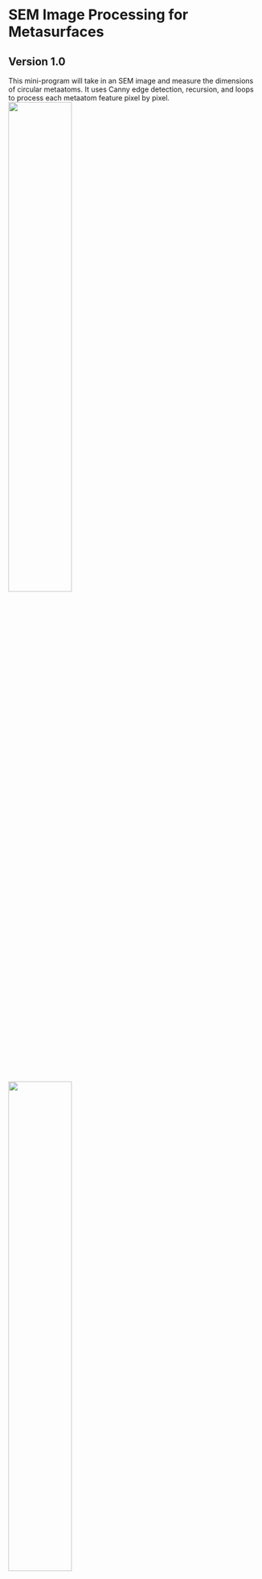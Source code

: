# SEM Image Processing for Metasurfaces
## Version 1.0

This mini-program will take in an SEM image and measure the dimensions of circular metaatoms. 
It uses Canny edge detection, recursion, and loops to process each metaatom feature pixel by pixel. <br/>
<img src="https://github.com/yitianzhu/metasurface-sem-img/blob/gh-pages/images/img3-colorscale-c.PNG" width=50% height=50%> 
<img src="https://github.com/yitianzhu/metasurface-sem-img/blob/gh-pages/images/img3-bar-graph-c.PNG" width=50% height=50%>
<img src="https://github.com/yitianzhu/metasurface-sem-img/blob/gh-pages/images/img3-diameter-roundness.PNG" width=50% height=50%> 

## Program Workflow 
1) Given an original image, the program first uses Canny edge detection to find the edges <br/>
<img src="https://github.com/yitianzhu/metasurface-sem-img/blob/gh-pages/images/sample02jpg.jpg" width=50% height=50%>
<img src="https://github.com/yitianzhu/metasurface-sem-img/blob/gh-pages/images/img2-80-80.PNG" width=50% height=50%>
2) The program then identifies individual metaatoms using the black and white edge image. 
3) For each metaatom, the program will measure area, average diameter, roundness (where a perfect circle is 0), etc. This information will be displayed on an image, as shown below <br/>
<img src="https://github.com/yitianzhu/metasurface-sem-img/blob/gh-pages/images/img2-diameter-roundness.PNG" width=50% height=50%>
<img src="https://github.com/yitianzhu/metasurface-sem-img/blob/gh-pages/images/img2-colorscale.PNG" width=50% height=50%>
4) The program will classify the metaatoms by size. Each size category will be represented visually by a single color. The number of metaatoms in each size category will be reflected in the bar graph. <br/>
<img src="https://github.com/yitianzhu/metasurface-sem-img/blob/gh-pages/images/img2-bar-graph.PNG" width=50% height=50%>

## How to use the program 

### Part 1: Downloads
Download the following into one folder:
* [Canny_threshold_finder.py](https://github.com/yitianzhu/metasurface-sem-img/blob/main/Canny_threshold_finder.py)
* [Metasurface-Img-Processing_Version01.py](https://github.com/yitianzhu/metasurface-sem-img/blob/main/Metasurface-IMG-Processing_Version01.py)
* All the images you would like to process

### Part 2: Manually finding a threshold 
You will use the Canny_threshold_finder.py program for this part. Open this program in your Python console. <br/>
1) Fill out the following information at the beginning of the program. 
```markdown
# This is the name of your image file 
img_filename = 'sample03tif.tif' 
# This is a starting test value. 
threshold=100
```
2) Run the Canny_threshold_finder.py program. An image with the detected edges (in white) should appear. 
* If the image produces clear circles, the threshold number you chose was optimal. <br/>
<img src="https://github.com/yitianzhu/metasurface-sem-img/blob/gh-pages/images/img2-80-80.PNG" width=50% height=50%> <br/>
* If the image has too much noise, increase the threshold number. <br/>
<img src="https://github.com/yitianzhu/metasurface-sem-img/blob/gh-pages/images/img2-0-0.PNG" width=50% height=50%> <br/>
* If the circles are incomplete, decrease the threshold number. <br/>
<img src="https://github.com/yitianzhu/metasurface-sem-img/blob/gh-pages/images/img2-150-150.PNG" width=50% height=50%> <br/>
3) Continue changing the threshold and re-running the program until the program produces clear circles. 

### Part 3: Using the program 
You will use the _ program for this part. Open this program in your Python console. 
1) In the top portion of the program, fill out the following information 
``` markdown
# This number should be printed in the black band at the bottom of the SEM image. 
scaling = 1000 
# This unit should be printed in the black band at the bottom of the SEM image
unit = 'nanometer' 
# This number is the same optimal threshold you found in Part 2. 
threshold=110 
# This is the file name 
img_name = 'sample01tif.tif' 
# The program will classify metaatoms by size. This is the number of categories you would like to see. 
num_sizes = 10 
```
2) Run the program. It will display all the images with the relevant data. 
